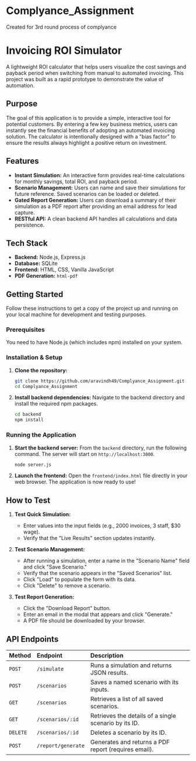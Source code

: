 # Complyance_Assignment
Created for 3rd round process of complyance


# Invoicing ROI Simulator

A lightweight ROI calculator that helps users visualize the cost savings and payback period when switching from manual to automated invoicing. This project was built as a rapid prototype to demonstrate the value of automation.

 <!-- Replace with a real screenshot URL -->

##  Purpose

The goal of this application is to provide a simple, interactive tool for potential customers. By entering a few key business metrics, users can instantly see the financial benefits of adopting an automated invoicing solution. The calculator is intentionally designed with a "bias factor" to ensure the results always highlight a positive return on investment.

##  Features

-   **Instant Simulation:** An interactive form provides real-time calculations for monthly savings, total ROI, and payback period.
-   **Scenario Management:** Users can name and save their simulations for future reference. Saved scenarios can be loaded or deleted.
-   **Gated Report Generation:** Users can download a summary of their simulation as a PDF report after providing an email address for lead capture.
-   **RESTful API:** A clean backend API handles all calculations and data persistence.

##  Tech Stack

-   **Backend:** Node.js, Express.js
-   **Database:** SQLite
-   **Frontend:** HTML, CSS, Vanilla JavaScript
-   **PDF Generation:** `html-pdf`

##  Getting Started

Follow these instructions to get a copy of the project up and running on your local machine for development and testing purposes.

### Prerequisites

You need to have Node.js (which includes npm) installed on your system.

### Installation & Setup

1.  **Clone the repository:**
    ```sh
    git clone https://github.com/aravindh49/Complyance_Assignment.git
    cd Complyance_Assignment
    ```

2.  **Install backend dependencies:**
    Navigate to the backend directory and install the required npm packages.
    ```sh
    cd backend
    npm install
    ```

### Running the Application

1.  **Start the backend server:**
    From the `backend` directory, run the following command. The server will start on `http://localhost:3000`.
    ```sh
    node server.js
    ```

2.  **Launch the frontend:**
    Open the `frontend/index.html` file directly in your web browser. The application is now ready to use!

## How to Test

1.  **Test Quick Simulation:**
    -   Enter values into the input fields (e.g., 2000 invoices, 3 staff, $30 wage).
    -   Verify that the "Live Results" section updates instantly.

2.  **Test Scenario Management:**
    -   After running a simulation, enter a name in the "Scenario Name" field and click "Save Scenario."
    -   Verify that the scenario appears in the "Saved Scenarios" list.
    -   Click "Load" to populate the form with its data.
    -   Click "Delete" to remove a scenario.

3.  **Test Report Generation:**
    -   Click the "Download Report" button.
    -   Enter an email in the modal that appears and click "Generate."
    -   A PDF file should be downloaded by your browser.

##  API Endpoints

| Method | Endpoint             | Description                                          |
| :----- | :------------------- | :--------------------------------------------------- |
| `POST` | `/simulate`          | Runs a simulation and returns JSON results.          |
| `POST` | `/scenarios`         | Saves a named scenario with its inputs.              |
| `GET`  | `/scenarios`         | Retrieves a list of all saved scenarios.             |
| `GET`  | `/scenarios/:id`     | Retrieves the details of a single scenario by its ID.|
| `DELETE`| `/scenarios/:id`    | Deletes a scenario by its ID.                        |
| `POST` | `/report/generate`   | Generates and returns a PDF report (requires email). |
